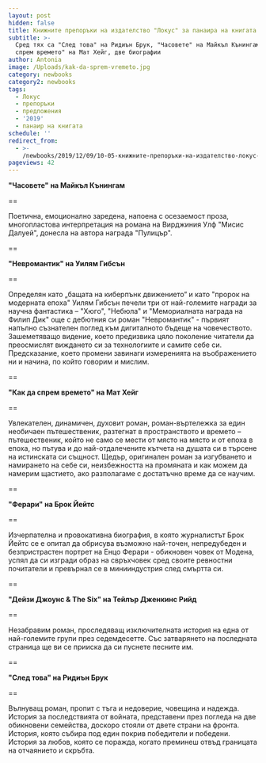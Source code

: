 ```yaml
---
layout: post
hidden: false
title: Книжните препоръки на издателство "Локус" за панаира на книгата 2019
subtitle: >-
  Сред тях са "След това" на Ридиън Брук, "Часовете" на Майкъл Кънингам, "Как да
  спрем времето" на Мат Хейг, две биографии
author: Antonia
image: /Uploads/kak-da-sprem-vremeto.jpg
category: newbooks
category2: newbooks
tags:
  - Локус
  - препоръки
  - предложения
  - '2019'
  - панаир на книгата
schedule: ''
redirect_from:
  - >-
    /newbooks/2019/12/09/10-05-книжните-препоръки-на-издателство-локус-за-панаира-на-книгата-2019
pageviews: 42
---
```

**"Часовете" на Майкъл Кънингам**

\==

Поетична, емоционално заредена, напоена с осезаемост проза, многопластова интерпретация на романа на Вирджиния Улф "Мисис Далуей", донесла на автора награда "Пулицър".

\==

**"Невромантик" на Уилям Гибсън**

\==

Определян като „бащата на киберпънк движението“ и като "пророк на модерната епоха" Уилям Гибсън печели три от най-големите награди за научна фантастика – "Хюго", "Небюла" и "Мемориалната награда на Филип Дик" още с дебютния си роман "Невромантик" - първият напълно съзнателен поглед към дигиталното бъдеще на човечеството. Зашеметяващо видение, което предизвика цяло поколение читатели да преосмислят виждането си за технологиите и самите себе си. Предсказание, което промени завинаги измеренията на въображението ни и начина, по който говорим и мислим.

\==

**"Как да спрем времето" на Мат Хейг**

\==

Увлекателен, динамичен, духовит роман, роман-въртележка за един необичаен пътешественик, разтегнат в пространството и времето – пътешественик, който не само се мести от място на място и от епоха в епоха, но пътува и до най-отдалечените кътчета на душата си в търсене на истинската си същност. Щедър, оригинален роман за изгубването и намирането на себе си, неизбежността на промяната и как можем да намерим щастието, ако разполагаме с достатъчно време да се научим.

\==

**"Ферари" на Брок Йейтс**

\==

Изчерпателна и провокативна биография, в която журналистът Брок Йейтс се е опитал да обрисува възможно най-точен, непредубеден и безпристрастен портрет на Енцо Ферари - обикновен човек от Модена, успял да си изгради образ на свръхчовек сред своите ревностни почитатели и превърнал се в минииндустрия след смъртта си.

\==

**"Дейзи Джоунс & The Six" на Тейлър Дженкинс Рийд**

\==

Незабравим роман, проследяващ изключителната история на една от най-големите групи през седемдесетте. Със затварянето на последната страница ще ви се прииска да си пуснете песните им.

\==

**"След това" на Ридиън Брук**

\==

Вълнуващ роман, пропит с тъга и недоверие, човещина и надежда. История за последствията от войната, представени през погледа на две обикновени семейства, доскоро стояли от двете страни на фронта. История, която събира под един покрив победители и победени. История за любов, която се поражда, когато преминеш отвъд границата на отчаянието и скръбта.
